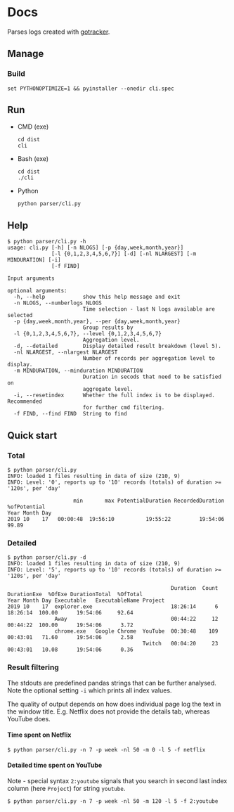 # Docs

Parses logs created with [gotracker](https://github.com/mchlvl/gotracker).

## Manage

### Build


```
set PYTHONOPTIMIZE=1 && pyinstaller --onedir cli.spec
```

## Run

- CMD (exe)

  ```
  cd dist
  cli
  ```

- Bash (exe)

  ```
  cd dist
  ./cli
  ```

- Python

  ```
  python parser/cli.py
  ```

## Help

```
$ python parser/cli.py -h
usage: cli.py [-h] [-n NLOGS] [-p {day,week,month,year}]
              [-l {0,1,2,3,4,5,6,7}] [-d] [-nl NLARGEST] [-m MINDURATION] [-i]
              [-f FIND]

Input arguments

optional arguments:
  -h, --help            show this help message and exit
  -n NLOGS, --numberlogs NLOGS
                        Time selection - last N logs available are selected
  -p {day,week,month,year}, --per {day,week,month,year}
                        Group results by
  -l {0,1,2,3,4,5,6,7}, --level {0,1,2,3,4,5,6,7}
                        Aggregation level.
  -d, --detailed        Display detailed result breakdown (level 5).
  -nl NLARGEST, --nlargest NLARGEST
                        Number of records per aggregation level to display.
  -m MINDURATION, --minduration MINDURATION
                        Duration in secods that need to be satisfied on
                        aggregate level.
  -i, --resetindex      Whether the full index is to be displayed. Recommended
                        for further cmd filtering.
  -f FIND, --find FIND  String to find
```

## Quick start

### Total

```
$ python parser/cli.py
INFO: loaded 1 files resulting in data of size (210, 9)
INFO: Level: '0', reports up to '10' records (totals) of duration >= '120s', per 'day'

                     min       max PotentialDuration RecordedDuration  %ofPotential
Year Month Day
2019 10    17   00:00:48  19:56:10          19:55:22         19:54:06         99.89
```

### Detailed

```
$ python parser/cli.py -d
INFO: loaded 1 files resulting in data of size (210, 9)
INFO: Level: '5', reports up to '10' records (totals) of duration >= '120s', per 'day'

                                                    Duration  Count DurationExe  %OfExe DurationTotal  %OfTotal
Year Month Day Executable   ExecutableName Project
2019 10    17  explorer.exe                         18:26:14      6    18:26:14  100.00      19:54:06     92.64
               Away                                 00:44:22     12    00:44:22  100.00      19:54:06      3.72
               chrome.exe   Google Chrome  YouTube  00:30:48    109    00:43:01   71.60      19:54:06      2.58
                                           Twitch   00:04:20     23    00:43:01   10.08      19:54:06      0.36
```

### Result filtering

The stdouts are predefined pandas strings that can be further analysed. Note the optional setting `-i` which prints all index values.

The quality of output depends on how does individual page log the text in the window title. E.g. Netflix does not provide the details tab, whereas YouTube does.

#### Time spent on Netflix

```
$ python parser/cli.py -n 7 -p week -nl 50 -m 0 -l 5 -f netflix
```

#### Detailed time spent on YouTube

Note - special syntax `2:youtube` signals that you search in second last index column (here `Project`) for string `youtube`.

```
$ python parser/cli.py -n 7 -p week -nl 50 -m 120 -l 5 -f 2:youtube
```
